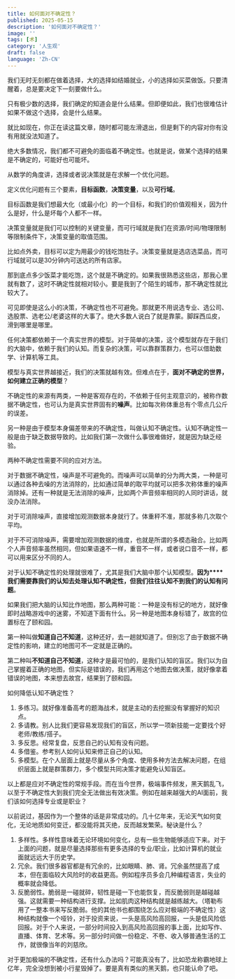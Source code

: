 ```yaml
---
title: 如何面对不确定性？
published: 2025-05-15
description: '如何面对不确定性？'
image: ''
tags: [术]
category: '人生观'
draft: false
language: 'Zh-CN'
---
```

我们无时无刻都在做着选择，大的选择如结婚就业，小的选择如买菜做饭。只要清醒着，总是要决定下一刻要做什么。

只有极少数的选择，我们确定的知道会是什么结果。但即便如此，我们也很难估计如果不做这个选择，会是什么结果。

就比如现在，你正在读这篇文章，随时都可能左滑退出，但是剩下的内容对你有没有用就没法知道了。

绝大多数情况，我们都不可避免的面临着不确定性。也就是说，做某个选择的结果是不确定的，可能好也可能坏。

从数学的角度讲，选择或者说决策就是在求解一个优化问题。

定义优化问题有三个要素，**目标函数**，**决策变量**，以及**可行域**。

目标函数是我们想最大化（或最小化）的一个目标，和我们的价值观相关，因为什么是好，什么是坏每个人都不一样。

决策变量就是我们可以控制的关键变量，而可行域就是我们在资源/时间/物理限制等限制条件下，决策变量的取值范围。

比如点外卖，目标可以定为用最少的钱吃饱肚子。决策变量就是选店选菜品，而可行域就可以是30分钟内可送达的所有店家。

那到底点多少饭菜才能吃饱，这个就是不确定的。如果我很熟悉这些店，那我心里就有数了，这时不确定性就相对较小。要是我到了个陌生的城市，那不确定性就比较大了。

可见即使是这么小的决策，不确定性也不可避免。那就更不用说选专业、选公司、选股票、选老公/老婆这样的大事了。绝大多数人说白了就是靠蒙。脚踩西瓜皮，滑到哪里是哪里。

任何决策都依赖于一个真实世界的模型。对于简单的决策，这个模型就存在于我们的大脑中，依赖于我们的认知。而复杂的决策，可以靠群策群力，也可以借助数学、计算机等工具。

模型与真实世界越接近，我们的决策就越有效。但难点在于，**面对不确定的世界，如何建立正确的模型**？

不确定性的来源有两类，一种是客观存在的，不依赖于任何主观意识的，被称作数据不确定性，也可认为是真实世界固有的**噪声**。比如每次称体重总有个零点几公斤的误差。

另一种是由于模型本身偏差带来的不确定性，叫做认知不确定性。认知不确定性一般是由于缺乏数据导致的。比如我们第一次做什么事很难做好，就是因为缺乏经验。

两种不确定性需要不同的应对方法。

对于数据不确定性，噪声是不可避免的。而噪声可以简单的分为两大类，一种是可以通过各种去噪的方法消除的，比如通过简单的取平均就可以把多次称体重的噪声消除掉。还有一种就是无法消除的噪声，比如两个声音频率相同的人同时讲话，就没办法消除。

对于可消除噪声，直接增加观测数据本身就行了。体重秤不准，那就多称几次取个平均。

对于不可消除噪声，需要增加观测数据的维度，也就是所谓的多模态融合。比如两个人声音频率虽然相同，但如果语速不一样，重音不一样，或者说口音不一样，都可以用来区分不同的人。

对于认知不确定性的处理就很难了，尤其是我们大脑中那个认知模型。**因为****我们需要靠我们的认知去处理认知不确定性，但我们往往认知不到我们的认知有问题**。

如果我们把大脑的认知比作地图，那么两种可能：一种是没有标记的地方，就好像即时战略游戏中的迷雾，不知道下面有什么。另一种是地图本身标错了，故宫的位置标在了颐和园。

第一种叫做**知道自己不知道**，这种还好，去一趟就知道了。但别忘了由于数据不确定性的影响，建立的地图可不一定就是正确的。

第二种叫**不知道自己不知道**，这种才是最可怕的，是我们认知的盲区。我们以为自己掌握着正确的地图，但实际是错误的，我们再用这个地图去做决策，就好像拿着错误的地图，本来想去故宫，结果到了颐和园。

如何降低认知不确定性？

1. 多练习。就好像准备高考的题海战术，就是主动的去挖掘没有掌握好的知识点。
2. 多请教。别人比我们更容易发现我们的盲区，所以学一项新技能一定要找个好老师/教练/搭子。
3. 多反思。经常复盘，反思自己的认知有没有问题。
4. 多借鉴。参考别人如何认知来修正自己的认知。
5. 多模型。在个人层面上就是尽量从多个角度、使用多种方法去解决问题，在组织层面上就是群策群力，多个模型共同决策才能避免认知盲区。

以上都是应对不确定性的常规手段。而在当今世界，极端事件频发，黑天鹅乱飞，以至于不确定性大到我们完全无法做出有效决策。例如在越来越强大的AI面前，我们该如何选择专业或是职业？

以前说过，基因作为一个整体的话是非常成功的。几十亿年来，无论天气如何变化，无论地质如何变迁，都没能将其灭绝，反而越发繁荣。秘诀是什么？

1. 多样性。多样性意味着无论环境如何变化，总有一些生物能够适应下来。对于上面的问题，就是尽量选择那些有更多选择的专业/职业，比如计算机的就业面就远远大于历史学。
2. 冗余。我们很多器官都是有冗余的，比如眼睛、肺、肾。冗余虽然提高了成本，但在面临较大风险时的收益更高。例如程序员多会几种编程语言，失业的概率就会降低。
3. 反脆弱性。脆弱是一碰就碎，韧性是碰一下也能恢复，而反脆弱则是越碰越强。这就需要一种结构进行支撑。比如肌肉这种结构就是越练越大。（塔勒布用了一整本书来写反脆弱。他的其他书也都围绕怎么应对极端的不确定性）这种结构就像一个哑铃，对于投资来说，一头是高风险高回报，一头是低风险低回报。对于个人来说，一部分时间投入到高风险高回报的事上面，比如写作、直播、体育、艺术等。另一部分时间做一份稳定、不卷、收入够普通生活的工作，就很像当年的刘慈欣。

对于更加极端的不确定性，还有什么办法吗？可能真没有了，比如恐龙称霸地球上亿年，完全没想到被小行星毁掉了。要是真有类似的黑天鹅，也只能认命了吧。
